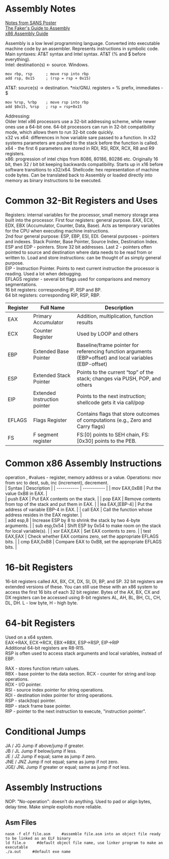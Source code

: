 # Assembly Notes     
[Notes from SANS Poster](https://sansorg.egnyte.com/dl/pHqHxaLC5M)   
[The Faker's Guide to Assembly](https://www.timdbg.com/posts/fakers-guide-to-assembly/)   
[x86 Assembly Guide](https://www.cs.virginia.edu/~evans/cs216/guides/x86.html)     
 
Assembly is a low level programming language. Converted into executable machine code by an assembler. Represents instructions in symbolic code. Main syntaxes: AT&T syntax and Intel syntax. AT&T (% and $ before everything).          
Intel: destination(s) <- source. Windows.      

    mov rbp, rsp      ; move rsp into rbp 
    add rsp, 0x15     ; (rsp = rsp + 0x15)    
AT&T: source(s) -> destination. *nix/GNU. registers = % prefix, immediates - $

    mov %rsp, %rbp    ; move rsp into rbp  
    add $0x15, %rsp   ; rsp = rsp+0x15   

Addressing:       
Older Intel x86 processors use a 32-bit addressing scheme, while newer ones use a 64-bit one. 64-bit processors can run in 32-bit compatibility mode, which allows them to run 32-bit code quickly.       
x32 vs x64: differences in how variable sare passed to a function. In x32 systems parameters are pushed to the stack before the function is called. x64 - the first 6 parameters are stored in RDI, RSI, RDX, RCX, R8 and R9 registers.      
x86: progression of intel chips from 8086, 80186, 80286 etc. Originally 16 bit, then 32 / bit bit keeping backwards compatibility. Starts up in x16 before software transitions to x32/x64.
Shellcode: hex representation of machine code bytes. Can be translated back to Assembly or loaded directly into memory as binary instructions to be executed.        

# Common 32-Bit Registers and Uses     
Registers: internal variables for the processor, small memory storage area built into the processor. First four registers: general purpose. EAX, ECX, EDX, EBX (Accumulator, Counter, Data, Base). Acts as temporary variables for the CPU when executing machine instructions.            
2nd four general purpose: ESP, EBP, ESI, EDI. General purposes - pointers and indexes. Stack Pointer, Base Pointer, Source Index, Destination Index. ESP and EDP - pointers. Store 32 bit addresses. Last 2 - pointers often pointed to source and destination where data needs to be read from or written to. Load and store instructions: can be thought of as simply general purpose.       
EIP - Instruction Pointer. Points to next current instruction the processor is reading. Used a lot when debugging.        
EFLAGS register - several bit flags used for comparisons and memory segmentations.     
16 bit registers: corresponding IP, RSP and BP.   
64 bit registers: corresponding RIP, RSP, RBP.   
     
| Register      | Full Name   | Description |
| -----------   | ----------- | ----------- |
| EAX     | Primary Accumulator       | Addition, multiplication, function results  |
| ECX     | Counter Register  | Used by LOOP and others   |
| EBP     | Extended Base Pointer  | Baseline/frame pointer for referencing function arguments (EBP+offset) and local variables (EBP-offset)     |
| ESP     | Extended Stack Pointer | Points to the current “top” of the stack; changes via PUSH, POP, and others |     
| EIP     | Extended Instruction pointer | Points to the next instruction; shellcode gets it via call/pop    |
| EFLAGS  | Flags Register | Contains flags that store outcomes of computations (e.g., Zero and Carry flags)    |
| FS      | F segment register  | FS:[0] points to SEH chain, FS:[0x30] points to the PEB.   |     

# Common x86 Assembly Instructions     
operation <dest>, <src>      #values - register, memory address or a value. Operations: mov from src to dest, sub, inc (increment), decrement.     
| Syntax      | Description |
| ----------- | ----------- |
| mov EAX,0xB8      | Put the value 0xB8 in EAX.      |  
| push EAX |  Put EAX contents on the stack.   |
| pop EAX | Remove contents from top of the stack and put them in EAX.   |
| lea EAX,[EBP-4] | Put the address of variable EBP-4 in EAX.   |
| call EAX |  Call the function whose address resides in the EAX register.   |  
| add esp,8 | Increase ESP by 8 to shrink the stack by two 4-byte arguments.    |
| sub esp,0x54 |  Shift ESP by 0x54 to make room on the stack for local variable(s).   | 
| xor EAX,EAX | Set EAX contents to zero.   |
| test EAX,EAX |  Check whether EAX contains zero, set the appropriate EFLAGS bits.  | 
| cmp EAX,0xB8 |  Compare EAX to 0xB8, set the appropriate EFLAGS bits.   |

# 16-bit Registers     
16-bit registers called AX, BX, CX, DX, SI, DI, BP, and SP. 32 bit registers are extended versions of these. You can still use these with an x86 system to access the first 16 bits of each 32 bit register. Bytes of the AX, BX, CX and DX registers can be accessed using 8-bit registers AL, AH, BL, BH, CL, CH, DL, DH. L - low byte, H - high byte.       

# 64-bit Registers  
Used on a x64 system.   
EAX→RAX, ECX→RCX, EBX→RBX, ESP→RSP, EIP→RIP      
Additional 64-bit registers are R8-R15.     
RSP is often used to access stack arguments and local variables, instead of EBP.     

RAX - stores function return values.    
RBX - base pointer to the data section. 
RCX - counter for string and loop operations.    
RDX - I/O pointer.     
RSI - source index pointer for string operations.    
RDI - destination index pointer for string operations.     
RSP - stack(top) pointer.    
RBP - stack frame base pointer.    
RIP - pointer to the next instruction to execute, "instruction pointer".  

# Conditional Jumps
JA / JG Jump if above/jump if greater.   
JB / JL Jump if below/jump if less.   
JE / JZ Jump if equal; same as jump if zero.   
JNE / JNZ Jump if not equal; same as jump if not zero.   
JGE/ JNL Jump if greater or equal; same as jump if not less.   

# Assembly Instructions     
NOP: "No-operation": doesn't do anything. Used to pad or align bytes, delay time. Make simple exploits more reliable.   


## Asm Files  
```
nasm -f elf file.asm     #assemble file.asm into an object file ready to be linked as an ELF binary
ld file.o     #default object file name, use linker program to make an executable
./a.out     #default exe name  
```
